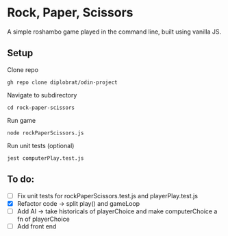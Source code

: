 # Rock, Paper, Scissors
A simple roshambo game played in the command line, built using vanilla JS.

## Setup
Clone repo
<pre><code>gh repo clone diplobrat/odin-project</pre></code>

Navigate to subdirectory
<pre><code>cd rock-paper-scissors</pre></code>

Run game
<pre><code>node rockPaperScissors.js</pre></code>

Run unit tests (optional)
<pre><code>jest computerPlay.test.js</pre></code>

## To do:
- [ ] Fix unit tests for rockPaperScissors.test.js and playerPlay.test.js
- [x] Refactor code -> split play() and gameLoop
- [ ] Add AI -> take historicals of playerChoice and make computerChoice a fn of playerChoice
- [ ] Add front end
